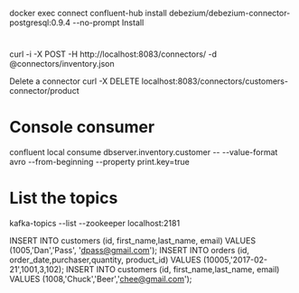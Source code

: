 docker exec connect confluent-hub install debezium/debezium-connector-postgresql:0.9.4 --no-prompt
Install 

# 
curl -i -X POST -H  http://localhost:8083/connectors/ -d @connectors/inventory.json

Delete a connector
curl -X DELETE localhost:8083/connectors/customers-connector/product

# Console consumer
confluent local consume dbserver.inventory.customer -- --value-format avro --from-beginning --property print.key=true

# List the topics 
kafka-topics --list --zookeeper localhost:2181

INSERT INTO customers (id, first_name,last_name, email) VALUES (1005,'Dan','Pass', 'dpass@gmail.com');
INSERT INTO orders (id, order_date,purchaser,quantity, product_id) VALUES (10005,'2017-02-21',1001,3,102);
INSERT INTO customers (id, first_name,last_name, email) VALUES (1008,'Chuck','Beer','chee@gmail.com');